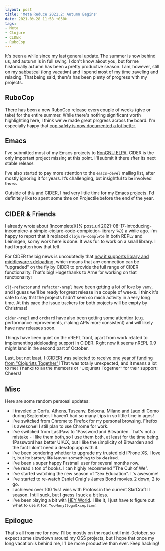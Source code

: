 ```yaml
---
layout: post
title: 'Meta Reduce 2021.2: Autumn Begins'
date: 2021-09-28 11:58 +0300
tags:
- Meta
- Clojure
- CIDER
- RuboCop
---
```


It's been a while since my last general update. The summer is now behind us, and
autumn is in full swing. I don't know about you, but for me historically autumn
has been a pretty productive season. I am, however, still on my sabbatical (long
vacation) and I spend most of my time traveling and relaxing. That being said,
there's has been plenty of progress with my projects.

## RuboCop

There has been a new RuboCop release every couple of weeks (give or take) for
the entire summer. While there's nothing significant worth highlighting here, I
think we've made great progress across the board. I'm especially happy that [cop
safety is now documented a lot better](https://github.com/rubocop/rubocop/pull/10094).

## Emacs

I've submitted most of my Emacs projects to [NonGNU ELPA](https://elpa.nongnu.org/nongnu/). CIDER is the only important
project missing at this point. I'll submit it there after its next stable release.

I've also started to pay more attention to the `emacs-devel` mailing list, after mostly ignoring it for years.
It's challenging, but insightful to be involved there.

Outside of this and CIDER, I had very little time for my Emacs projects. I'd definitely like to spent
some time on Projectile before the end of the year.

## CIDER & Friends

I already wrote about [incomplete]({% post_url 2021-08-17-introducing-incomplete-a-simple-clojure-code-completion-library %}) a while ago. I'm happy to report that it replaced `clojure-complete` in both REPLy and Leiningen, so my work here is done. It was
fun to work on a small library. I had forgotten how that felt.

For CIDER the big news is undoubtedly that [now it supports library and middleware
sideloading](https://github.com/clojure-emacs/cider/issues/3037), which means that any connection can be "upgraded" on the fly by CIDER to
provide the full range of CIDER functionality.
That's big! Huge thanks to Arne for working on that functionality!

`clj-refactor` and `refactor-nrepl` have been getting a lot of love by `vemv`,
and I guess we'll be ready for great release in a couple of weeks. I think it's
safe to say that the projects hadn't seen so much activity in a very long time. At this pace
the issue trackers for both projects will be empty by Christmas!

`cider-nrepl` and `orchard` have also been getting some attention
(e.g. performance improvements, making APIs more consistent) and will likely
have new releases soon.

Things have been quiet on the nREPL front, apart from work related to implementing sideloading support in CIDER. Right now it seems nREPL 0.9
might land in the second part of October.

Last, but not least, [I (CIDER) was selected to receive one year of funding from "Clojurists Together"](https://www.clojuriststogether.org/news/long-term-funding-selections/)! That
was totally unexpected, and it means a lot to me! Thanks to all the members of
"Clojurists Together" for their support! Cheers!

## Misc

Here are some random personal updates:

- I traveled to Corfu, Athens, Tuscany, Bologna, Milano and Lago di Como during September. I haven't had so many trips in so little time in ages!
- I've switched from Chrome to Firefox for my personal browsing. Firefox is awesome! I still plan to use Chrome for work.
- I've switched from LastPass to 1Password and Bitwarden. That's not a mistake - I like them both, so I use them both, at least for the time being. 1Password has better UI/UX, but I like the simplicity of Bitwarden and the fact I don't need a desktop app with it.
- I've been pondering whether to upgrade my trusted old iPhone XS. I love it, but its battery life leaves something to be desired.
- I've been a super happy Fastmail user for several months now.
- I've read a ton of books. I can highly recommend "The Cult of We".
- I've started watching the new season of "Sex Education". It's awesome!
- I've started to re-watch Daniel Craig's James Bond movies. 2 down, 2 to go.
- I achieved over 100 1vs1 wins with Protoss in the current StarCraft II season. I still suck, but I guess I suck a bit less.
- I've been playing a bit with [HEY World](https://world.hey.com/bozhidar). I like it, I just have to figure out what to use it for. `TooManyBlogsException`!

## Epilogue

That's all from me for now. I'll be mostly on the road until mid-October, so expect some slowdown around my OSS projects, but I hope that once my long vacation is behind me, I'll be more productive than ever. Keep hacking!
